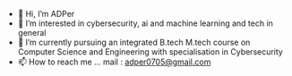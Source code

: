 - 👋 Hi, I’m ADPer
- 👀 I’m interested in cybersecurity, ai and machine learning and tech in general 
- 🌱 I’m currently pursuing an integrated B.tech M.tech course on Computer Science and Engineering with specialisation in Cybersecurity
- 📫 How to reach me ...
     mail : adper0705@gmail.com 
<!---
- 👋 Hi, I’m @ADPer0705
- 👀 I’m interested in ...
- 🌱 I’m currently learning ...
- 💞️ I’m looking to collaborate on ...
- 📫 How to reach me ...
--->

<!---
ADPer0705/ADPer0705 is a ✨ special ✨ repository because its `README.md` (this file) appears on your GitHub profile.
You can click the Preview link to take a look at your changes.
--->

